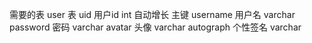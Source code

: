 需要的表
user 表
uid 用户id int 自动增长  主键
username 用户名 varchar
password 密码 varchar
avatar   头像 varchar
autograph 个性签名 varchar
